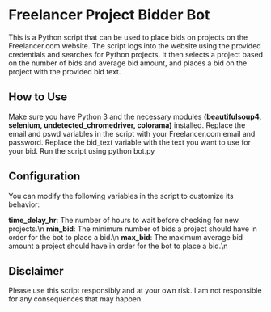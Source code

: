 # Freelancer Project Bidder Bot
This is a Python script that can be used to place bids on projects on the Freelancer.com website. The script logs into the website using the provided credentials and searches for Python projects. It then selects a project based on the number of bids and average bid amount, and places a bid on the project with the provided bid text.

## How to Use
Make sure you have Python 3 and the necessary modules **(beautifulsoup4, selenium, undetected_chromedriver, colorama)** installed.
Replace the email and pswd variables in the script with your Freelancer.com email and password.
Replace the bid_text variable with the text you want to use for your bid.
Run the script using python bot.py
## Configuration
You can modify the following variables in the script to customize its behavior:

**time_delay_hr**: The number of hours to wait before checking for new projects.\n
**min_bid**: The minimum number of bids a project should have in order for the bot to place a bid.\n
**max_bid**: The maximum average bid amount a project should have in order for the bot to place a bid.\n
## Disclaimer
Please use this script responsibly and at your own risk. I am not responsible for any consequences that may happen
